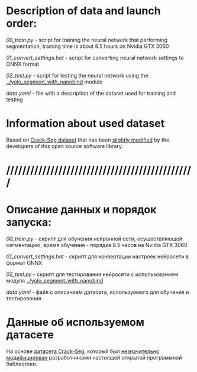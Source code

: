 # Description of data and launch order:

_00_train.py_ - script for training the neural network that performing segmentation, training time is about 8.5 hours on Nvidia GTX 3060

_01_convert_settings.bat_ - script for converting neural network settings to ONNX format

_02_test.py_ - script for testing the neural network using the [../yolo_segment_with_nanobind](https://github.com/Alarmod/MRI_MedicalAnalysis/tree/main/automated_workplace/yolo_segment_with_nanobind) module

_data.yaml_ - file with a description of the dataset used for training and testing

# Information about used dataset 

Based on [Crack-Seg dataset](https://docs.ultralytics.com/datasets/segment/crack-seg/) that has been [slightly modified](https://github.com/ultralytics/ultralytics/pull/15736) by the developers of this open source software library.

# ///////////////////////////////////////////////

# Описание данных и порядок запуска: 

_00_train.py_ - скрипт для обучения нейронной сети, осуществляющей сегментацию, время обучения - порядка 8.5 часов на Nvidia GTX 3060

_01_convert_settings.bat_ - скрипт для конвертации настроек нейросети в формат ONNX

_02_test.py_ - скрипт для тестирования нейросети с использованием модуля [../yolo_segment_with_nanobind](https://github.com/Alarmod/MRI_MedicalAnalysis/tree/main/automated_workplace/yolo_segment_with_nanobind)

_data.yaml_ - файл с описанием датасета, используемого для обучения и тестирования

# Данные об используемом датасете

На основе [датасета Crack-Seg](https://docs.ultralytics.com/datasets/segment/crack-seg/), который был [незначительно модифицирован](https://github.com/ultralytics/ultralytics/pull/15736) разработчиками настоящей открытой программной библиотеки.
